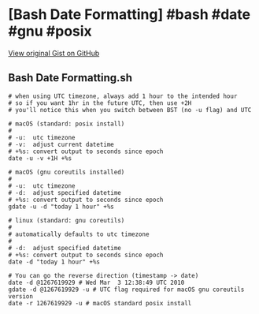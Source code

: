 # [Bash Date Formatting] #bash #date #gnu #posix

[View original Gist on GitHub](https://gist.github.com/Integralist/82539776c218e590d64126d58edc5e38)

## Bash Date Formatting.sh

```shell
# when using UTC timezone, always add 1 hour to the intended hour
# so if you want 1hr in the future UTC, then use +2H
# you'll notice this when you switch between BST (no -u flag) and UTC

# macOS (standard: posix install)
#
# -u:  utc timezone
# -v:  adjust current datetime
# +%s: convert output to seconds since epoch
date -u -v +1H +%s

# macOS (gnu coreutils installed)
#
# -u:  utc timezone
# -d:  adjust specified datetime
# +%s: convert output to seconds since epoch
gdate -u -d "today 1 hour" +%s

# linux (standard: gnu coreutils)
# 
# automatically defaults to utc timezone
#
# -d:  adjust specified datetime
# +%s: convert output to seconds since epoch
date -d "today 1 hour" +%s

# You can go the reverse direction (timestamp -> date)
date -d @1267619929 # Wed Mar  3 12:38:49 UTC 2010
gdate -d @1267619929 -u # UTC flag required for macOS gnu coreutils version
date -r 1267619929 -u # macOS standard posix install
```

